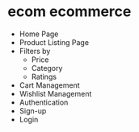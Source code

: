 # ecom ecommerce
* Home Page
* Product Listing Page
* Filters by
  - Price
  - Category
  - Ratings
* Cart Management
* Wishlist Management
* Authentication
* Sign-up
* Login
